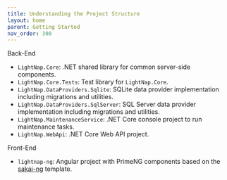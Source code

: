 ```yaml
---
title: Understanding the Project Structure
layout: home
parent: Getting Started
nav_order: 300
---
```


Back-End

- `LightNap.Core`: .NET shared library for common server-side components.
- `LightNap.Core.Tests`: Test library for `LightNap.Core`.
- `LightNap.DataProviders.Sqlite`: SQLite data provider implementation including migrations and utilities.
- `LightNap.DataProviders.SqlServer`: SQL Server data provider implementation including migrations and utilities.
- `LightNap.MaintenanceService`: .NET Core console project to run maintenance tasks.
- `LightNap.WebApi`: .NET Core Web API project.

Front-End

- `lightnap-ng`: Angular project with PrimeNG components based on the [sakai-ng](https://github.com/primefaces/sakai-ng) template.
